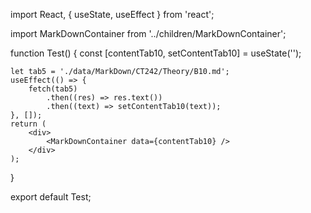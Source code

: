 import React, { useState, useEffect } from 'react';

import MarkDownContainer from '../children/MarkDownContainer';

function Test() {
    const [contentTab10, setContentTab10] = useState('');

    let tab5 = './data/MarkDown/CT242/Theory/B10.md';
    useEffect(() => {
        fetch(tab5)
            .then((res) => res.text())
            .then((text) => setContentTab10(text));
    }, []);
    return (
        <div>
            <MarkDownContainer data={contentTab10} />
        </div>
    );
}

export default Test;
